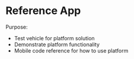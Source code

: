 # Reference App
Purpose:
* Test vehicle for platform solution
* Demonstrate platform functionality
* Mobile code reference for how to use platform

